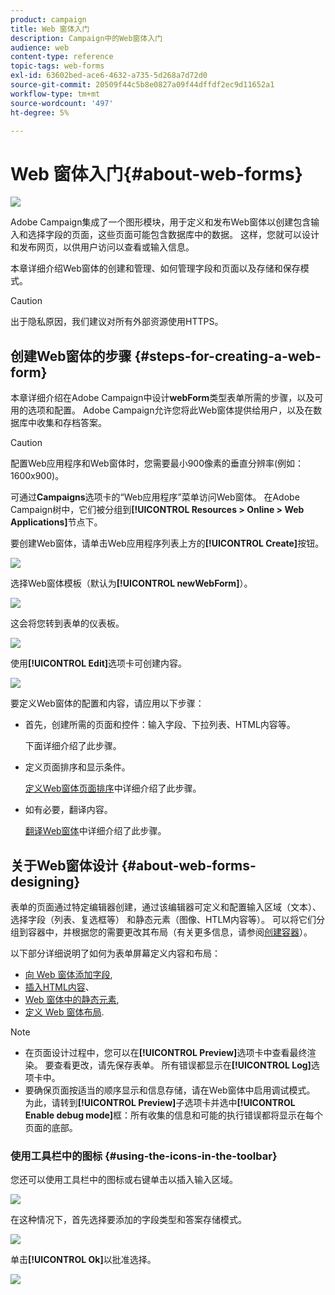 ```yaml
---
product: campaign
title: Web 窗体入门
description: Campaign中的Web窗体入门
audience: web
content-type: reference
topic-tags: web-forms
exl-id: 63602bed-ace6-4632-a735-5d268a7d72d0
source-git-commit: 20509f44c5b8e0827a09f44dffdf2ec9d11652a1
workflow-type: tm+mt
source-wordcount: '497'
ht-degree: 5%

---
```


# Web 窗体入门{#about-web-forms}

![](../../assets/common.svg)

Adobe Campaign集成了一个图形模块，用于定义和发布Web窗体以创建包含输入和选择字段的页面，这些页面可能包含数据库中的数据。 这样，您就可以设计和发布网页，以供用户访问以查看或输入信息。

本章详细介绍Web窗体的创建和管理、如何管理字段和页面以及存储和保存模式。

>[!CAUTION]
>
>出于隐私原因，我们建议对所有外部资源使用HTTPS。

## 创建Web窗体的步骤 {#steps-for-creating-a-web-form}

本章详细介绍在Adobe Campaign中设计&#x200B;**webForm**&#x200B;类型表单所需的步骤，以及可用的选项和配置。 Adobe Campaign允许您将此Web窗体提供给用户，以及在数据库中收集和存档答案。

>[!CAUTION]
>
>配置Web应用程序和Web窗体时，您需要最小900像素的垂直分辨率(例如：1600x900)。

可通过&#x200B;**Campaigns**&#x200B;选项卡的“Web应用程序”菜单访问Web窗体。 在Adobe Campaign树中，它们被分组到&#x200B;**[!UICONTROL Resources > Online > Web Applications]**&#x200B;节点下。

要创建Web窗体，请单击Web应用程序列表上方的&#x200B;**[!UICONTROL Create]**&#x200B;按钮。

![](assets/webapp_create_new.png)

选择Web窗体模板（默认为&#x200B;**[!UICONTROL newWebForm]**）。

![](assets/s_ncs_admin_survey_select_template.png)

这会将您转到表单的仪表板。

![](assets/webapp_empty_dashboard.png)

使用&#x200B;**[!UICONTROL Edit]**&#x200B;选项卡可创建内容。

![](assets/webapp_edit_tab.png)

要定义Web窗体的配置和内容，请应用以下步骤：

* 首先，创建所需的页面和控件：输入字段、下拉列表、HTML内容等。

   下面详细介绍了此步骤。

* 定义页面排序和显示条件。

   [定义Web窗体页面排序](defining-web-forms-page-sequencing.md)中详细介绍了此步骤。

* 如有必要，翻译内容。

   [翻译Web窗体](translating-a-web-form.md)中详细介绍了此步骤。

## 关于Web窗体设计 {#about-web-forms-designing}

表单的页面通过特定编辑器创建，通过该编辑器可定义和配置输入区域（文本）、选择字段（列表、复选框等） 和静态元素（图像、HTLM内容等）。 可以将它们分组到容器中，并根据您的需要更改其布局（有关更多信息，请参阅[创建容器](defining-web-forms-layout.md#creating-containers)）。

以下部分详细说明了如何为表单屏幕定义内容和布局：

* [向 Web 窗体添加字段](adding-fields-to-a-web-form.md),
* [插入HTML内容](static-elements-in-a-web-form.md#inserting-html-content)、
* [Web 窗体中的静态元素](static-elements-in-a-web-form.md),
* [定义 Web 窗体布局](defining-web-forms-layout.md).

>[!NOTE]
>
>* 在页面设计过程中，您可以在&#x200B;**[!UICONTROL Preview]**&#x200B;选项卡中查看最终渲染。 要查看更改，请先保存表单。 所有错误都显示在&#x200B;**[!UICONTROL Log]**&#x200B;选项卡中。
>* 要确保页面按适当的顺序显示和信息存储，请在Web窗体中启用调试模式。 为此，请转到&#x200B;**[!UICONTROL Preview]**&#x200B;子选项卡并选中&#x200B;**[!UICONTROL Enable debug mode]**&#x200B;框：所有收集的信息和可能的执行错误都将显示在每个页面的底部。

>


### 使用工具栏中的图标 {#using-the-icons-in-the-toolbar}

您还可以使用工具栏中的图标或右键单击以插入输入区域。

![](assets/s_ncs_admin_webform_add_selection.png)

在这种情况下，首先选择要添加的字段类型和答案存储模式。

![](assets/s_ncs_admin_webform_select_storage.png)

单击&#x200B;**[!UICONTROL Ok]**&#x200B;以批准选择。

![](assets/s_ncs_admin_webform_confirm_storage.png)
